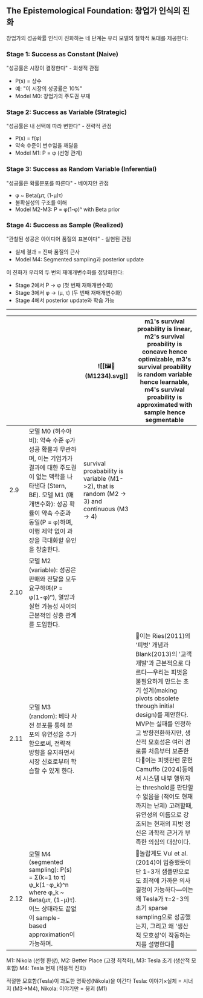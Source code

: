 

## The Epistemological Foundation: 창업가 인식의 진화

창업가의 성공확률 인식이 진화하는 네 단계는 우리 모델의 철학적 토대를 제공한다:

### Stage 1: Success as Constant (Naive)
"성공률은 시장이 결정한다" - 외생적 관점
- P(s) = 상수
- 예: "이 시장의 성공률은 10%"
- Model M0: 창업가의 주도권 부재

### Stage 2: Success as Variable (Strategic)  
"성공률은 내 선택에 따라 변한다" - 전략적 관점
- P(s) = f(φ)
- 약속 수준이 변수임을 깨달음
- Model M1: P = φ (선형 관계)

### Stage 3: Success as Random Variable (Inferential)
"성공률은 확률분포를 따른다" - 베이지안 관점
- φ ~ Beta(μτ, (1-μ)τ)
- 불확실성의 구조를 이해
- Model M2-M3: P = φ(1-φ)ⁿ with Beta prior

### Stage 4: Success as Sample (Realized)
"관찰된 성공은 아이디어 품질의 표본이다" - 실현된 관점
- 실제 결과 = 진짜 품질의 근사
- Model M4: Segmented sampling과 posterior update

이 진화가 우리의 두 번의 재매개변수화를 정당화한다:
- Stage 2에서 P → φ (첫 번째 재매개변수화)
- Stage 3에서 φ → (μ, τ) (두 번째 재매개변수화)  
- Stage 4에서 posterior update와 학습 가능

---

|      |                                                                                                                                                        | ![[🖼️🐅(M1234).svg]]                                                                        | m1's survival proability is linear, m2's survival proability is concave hence optimizable, m3's survival proability is random variable hence learnable, m4's survival proability is approximated with sample hence segmentable                                                                                               |
| ---- | ------------------------------------------------------------------------------------------------------------------------------------------------------ | -------------------------------------------------------------------------------------------- | ---------------------------------------------------------------------------------------------------------------------------------------------------------------------------------------------------------------------------------------------------------------------------------------------------------------------------- |
| 2.9  | 모델 M0 (허수아비): 약속 수준 φ가 성공 확률과 무관하며, 이는 기업가가 결과에 대한 주도권이 없는 맥락을 나타낸다 (Stern, BE). 모델 M1 (매개변수화): 성공 확률이 약속 수준과 동일(P = φ)하며, 이행 제약 없이 과장을 극대화할 유인을 창출한다. | survival proabability is variable (M1->2), that is random (M2 -> 3) and continuous (M3 -> 4) |                                                                                                                                                                                                                                                                                                                              |
| 2.10 | 모델 M2 (variable): 성공은 판매와 전달을 모두 요구하며(P = φ(1-φ)ⁿ), 열망과 실현 가능성 사이의 근본적인 상충 관계를 도입한다.                                                                   |                                                                                              |                                                                                                                                                                                                                                                                                                                              |
| 2.11 | 모델 M3 (random): 베타 사전 분포를 통해 분포의 유연성을 추가함으로써, 전략적 방향을 유지하면서 시장 신호로부터 학습할 수 있게 한다.                                                                      |                                                                                              | 📍이는 Ries(2011)의 '피벗' 개념과 Blank(2013)의 '고객 개발'과 근본적으로 다르다—우리는 피벗을 불필요하게 만드는 초기 설계(making pivots obsolete through initial design)를 제안한다. MVP는 실패를 인정하고 방향전환하지만, 생산적 모호성은 여러 경로를 처음부터 보존한다📍이는 피벗관련 문헌 Camuffo (2024)등에서 시스템 내부 행위자는 threshold를 판단할 수 없음을 (적어도 현재까지는 난제) 고려할때, 유연성의 이름으로 강조되는 현재의 피벗 정신은 과학적 근거가 부족한 의심의 대상이다. |
| 2.12 | 모델 M4 (segmented sampling): P(s) = Σ(k=1 to τ) φ_k(1-φ_k)^n where φ_k ~ Beta(μτ, (1-μ)τ). 어느 상태라도 끝없이 sample-based approximation이 가능하며.                |                                                                                              | 📍놀랍게도 Vul et al.(2014)이 입증했듯이 단 1-3개 샘플만으로도 최적에 가까운 의사결정이 가능하다—이는 왜 Tesla가 τ=2-3의 초기 sparse sampling으로 성공했는지, 그리고 왜 '생산적 모호성'이 작동하는지를 설명한다📍                                                                                                                                                                                |

M1: Nikola (선형 환상), M2: Better Place (고정 최적화), M3: Tesla 초기 (생산적 모호함) M4: Tesla 현재 (적응적 진화)

 적절한 모호함(Tesla)이 과도한 명확성(Nikola)을 이긴다
 Tesla: 이야기×실체 = 시너지 (M3→M4), Nikola: 이야기만 = 붕괴 (M1)